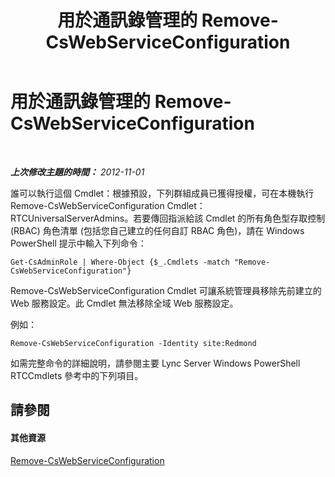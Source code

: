 ﻿---
title: 用於通訊錄管理的 Remove-CsWebServiceConfiguration
TOCTitle: 用於通訊錄管理的 Remove-CsWebServiceConfiguration
ms:assetid: 91947cad-5cdd-41b9-83e1-650703c55879
ms:mtpsurl: https://technet.microsoft.com/zh-tw/library/Gg429713(v=OCS.15)
ms:contentKeyID: 49291670
ms.date: 08/10/2015
mtps_version: v=OCS.15
ms.translationtype: HT
---

# 用於通訊錄管理的 Remove-CsWebServiceConfiguration

 

_**上次修改主題的時間：** 2012-11-01_

誰可以執行這個 Cmdlet：根據預設，下列群組成員已獲得授權，可在本機執行 Remove-CsWebServiceConfiguration Cmdlet：RTCUniversalServerAdmins。若要傳回指派給該 Cmdlet 的所有角色型存取控制 (RBAC) 角色清單 (包括您自己建立的任何自訂 RBAC 角色)，請在 Windows PowerShell 提示中輸入下列命令：

    Get-CsAdminRole | Where-Object {$_.Cmdlets -match "Remove-CsWebServiceConfiguration"}

Remove-CsWebServiceConfiguration Cmdlet 可讓系統管理員移除先前建立的 Web 服務設定。此 Cmdlet 無法移除全域 Web 服務設定。

例如：

    Remove-CsWebServiceConfiguration -Identity site:Redmond

如需完整命令的詳細說明，請參閱主要 Lync Server Windows PowerShell RTCCmdlets 參考中的下列項目。

## 請參閱

#### 其他資源

[Remove-CsWebServiceConfiguration](https://docs.microsoft.com/en-us/powershell/module/skype/Remove-CsWebServiceConfiguration)


